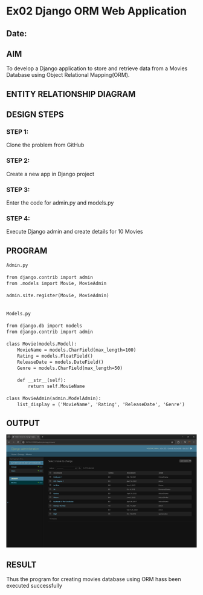 # Ex02 Django ORM Web Application
## Date: 

## AIM
To develop a Django application to store and retrieve data from a Movies Database using Object Relational Mapping(ORM).

## ENTITY RELATIONSHIP DIAGRAM



## DESIGN STEPS

### STEP 1:
Clone the problem from GitHub

### STEP 2:
Create a new app in Django project

### STEP 3:
Enter the code for admin.py and models.py

### STEP 4:
Execute Django admin and create details for 10 Movies

## PROGRAM
```
Admin.py

from django.contrib import admin
from .models import Movie, MovieAdmin

admin.site.register(Movie, MovieAdmin)


Models.py

from django.db import models
from django.contrib import admin

class Movie(models.Model):
    MovieName = models.CharField(max_length=100)
    Rating = models.FloatField()
    ReleaseDate = models.DateField()
    Genre = models.CharField(max_length=50)

    def __str__(self):
        return self.MovieName

class MovieAdmin(admin.ModelAdmin):
    list_display = ('MovieName', 'Rating', 'ReleaseDate', 'Genre')
```


## OUTPUT

![alt text](orm.png)


## RESULT
Thus the program for creating movies database using ORM hass been executed successfully

